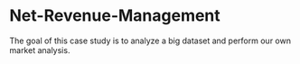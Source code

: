 # Net-Revenue-Management
The goal of this case study is to analyze a big dataset and perform our own market analysis.
